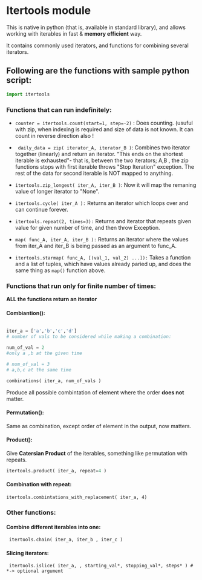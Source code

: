 # Itertools module   

This is native in python (that is, available in standard library), and allows working with iterables in fast & **memory efficient** way.   

It contains commonly used iterators, and functions for combining several iterators. 

## Following are the functions with sample python script:   
   
```python
import itertools
```

### Functions that can run indefinitely:   
 
* ```counter = itertools.count(start=1, step=-2)``` : Does counting. (usuful with zip, when indexing is required and size of data is not known. It can count in reverse direction also !

* ``` daily_data = zip( iterator_A, iterator_B )```: Combines two iterator together (linearly) and return an iterator. "This ends on the shortest iterable is exhausted"- that is, between the two iterators; A,B , the zip functions stops with first iterable throws "Stop Iteration" exception. The rest of the data for second iterable is NOT mapped to anything.   

* ```itertools.zip_longest( iter_A, iter_B )```: Now it will map the remaning value of longer iterator to "None".   

* ```itertools.cycle( iter_A ):``` Returns an iterator which loops over and can continue forever.
   
* ```itertools.repeat(2, times=3):``` Returns and iterator that repeats given value for given number of time, and then throw Exception.

* ```map( func_A, iter_A, iter_B ):``` Returns an iterator where the values from iter_A and iter_B is being passed as an argument to func_A.   

* ```itertools.starmap( func_A, [(val_1, val_2) ...]):``` Takes a function and a list of tuples, which have values already paried up, and does the same thing as ```map()``` function above.

### Functions that run only for finite number of times:   

**ALL the functions return an iterator**   

#### Combiantion():   
```python

iter_a = ['a','b','c','d']
# number of vals to be considered while making a combination:

num_of_val = 2 
#only a ,b at the given time

# num_of_val = 3 
# a,b,c at the same time

combinations( iter_a, num_of_vals )
```
Produce all possible combintation of element where the order **does not** matter.

#### Permutation():   

Same as combination, except order of element in the output, now matters.

#### Product():   
Give **Catersian Product** of the iterables, something like permutation with repeats.   

```python
itertools.product( iter_a, repeat=4 )
```

#### Combination with repeat:

```itertools.combintations_with_replacement( iter_a, 4)```   

### Other functions:   

#### Combine different iterables into one:   

``` itertools.chain( iter_a, iter_b , iter_c )```

#### Slicing iterators:   

``` itertools.islice( iter_a, , starting_val*, stopping_val*, steps* ) # *-> optional argument```   

